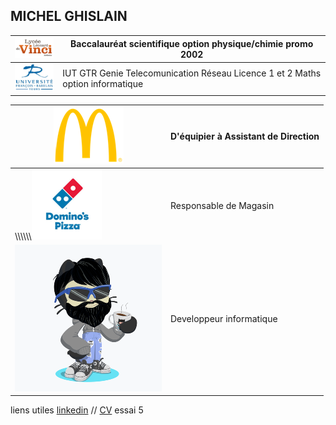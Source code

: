 ## MICHEL GHISLAIN 


| ![Image](lycée.png) | Baccalauréat scientifique option physique/chimie promo 2002  |
| ------------------  | ------------------------------------------------------------ |
| ![Image](univ.png)| IUT GTR Genie Telecomunication Réseau   Licence 1 et 2 Maths option informatique |


|![Image](mc.png)|D'équipier à Assistant de Direction|
|-------------|----------------------------------- |
|\\\\\\\\\\\\![Image](dom.png)|Responsable de Magasin|
|![Image](cat.png)|Developpeur informatique|


 




liens utiles [linkedin](https://www.linkedin.com/in/ghislain-michel-31b024153/) // [CV](CV_Ghislain_Michel_M2i.docx) essai 5



 
 
